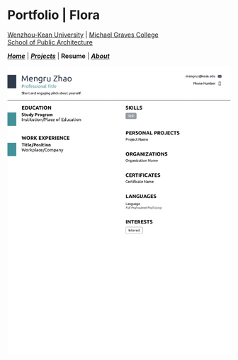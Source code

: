 # Portfolio | Flora

[Wenzhou-Kean University](https://wku.edu.cn/) | [Michael Graves College<br/>
School of Public Architecture](http://design.wku.edu.cn/)<br/>

***[Home](https://ZMRFlora.github.io/Portfolio/index)*** | ***[Projects](https://ZMRFlora.github.io/Portfolio/Projects)*** | **Resume** | ***[About](https://ZMRFlora.github.io/Portfolio/About)*** 
<br>

![Resume](https://github.com/ZMRFlora/Portfolio/blob/gh-pages/Files/Mengru's%20Resume_page-0001.jpg?raw=true "Resume")

